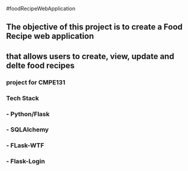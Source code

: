 #foodRecipeWebApplication

## The objective of this project is to create a Food Recipe web application
## that allows users to create, view, update and delte food recipes
### project for CMPE131
### **Tech Stack**
### - Python/Flask
### - SQLAlchemy
### - FLask-WTF
### - Flask-Login

